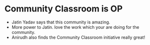 # Community Classroom is OP

- Jatin Yadav says that this community is amazing.
- More power to Jatin. love the work which your are doing for the community.
- Anirudh also finds the Community Classroom initiative really great!
